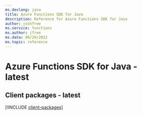 ```yaml
---
ms.devlang: java
title: Azure Functions SDK for Java
description: Reference for Azure Functions SDK for Java
author: joshfree
ms.service: functions
ms.author: jfree
ms.data: 09/29/2022
ms.topic: reference
---
```

# Azure Functions SDK for Java - latest

## Client packages - latest
[!INCLUDE [client-packages](functions-client-index.md)]